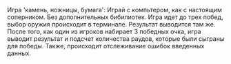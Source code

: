 Игра 'камень, ножницы, бумага':
  Играй с компьтером, как с настоящим соперником. Без дополнительных бибилиотек.
  Игра идет до трех побед, выбор оружия происходит в терминале. Результат выводится там же. 
  После того, как один из игроков набирает 3 победных очка, игра выводит результат и подсчет количества раудов, которые были сыграны для победы.
  Также, происходит отслеживание ошибок введенных данных.
